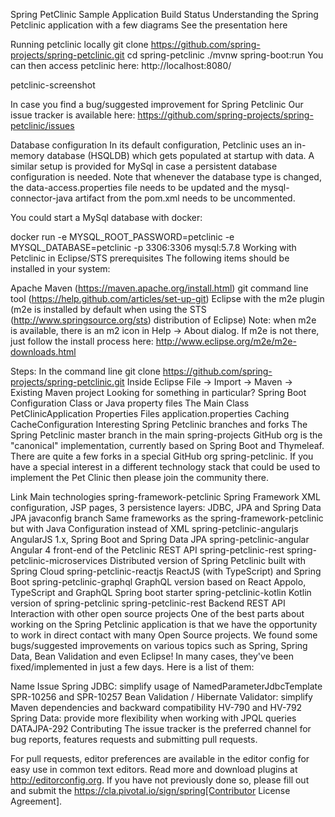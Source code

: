 Spring PetClinic Sample Application Build Status
Understanding the Spring Petclinic application with a few diagrams
See the presentation here

Running petclinic locally
	git clone https://github.com/spring-projects/spring-petclinic.git
	cd spring-petclinic
	./mvnw spring-boot:run
You can then access petclinic here: http://localhost:8080/

petclinic-screenshot

In case you find a bug/suggested improvement for Spring Petclinic
Our issue tracker is available here: https://github.com/spring-projects/spring-petclinic/issues

Database configuration
In its default configuration, Petclinic uses an in-memory database (HSQLDB) which gets populated at startup with data. A similar setup is provided for MySql in case a persistent database configuration is needed. Note that whenever the database type is changed, the data-access.properties file needs to be updated and the mysql-connector-java artifact from the pom.xml needs to be uncommented.

You could start a MySql database with docker:

docker run -e MYSQL_ROOT_PASSWORD=petclinic -e MYSQL_DATABASE=petclinic -p 3306:3306 mysql:5.7.8
Working with Petclinic in Eclipse/STS
prerequisites
The following items should be installed in your system:

Apache Maven (https://maven.apache.org/install.html)
git command line tool (https://help.github.com/articles/set-up-git)
Eclipse with the m2e plugin (m2e is installed by default when using the STS (http://www.springsource.org/sts) distribution of Eclipse)
Note: when m2e is available, there is an m2 icon in Help -> About dialog. If m2e is not there, just follow the install process here: http://www.eclipse.org/m2e/m2e-downloads.html

Steps:
In the command line
git clone https://github.com/spring-projects/spring-petclinic.git
Inside Eclipse
File -> Import -> Maven -> Existing Maven project
Looking for something in particular?
Spring Boot Configuration	Class or Java property files
The Main Class	PetClinicApplication
Properties Files	application.properties
Caching	CacheConfiguration
Interesting Spring Petclinic branches and forks
The Spring Petclinic master branch in the main spring-projects GitHub org is the "canonical" implementation, currently based on Spring Boot and Thymeleaf. There are quite a few forks in a special GitHub org spring-petclinic. If you have a special interest in a different technology stack that could be used to implement the Pet Clinic then please join the community there.

Link	Main technologies
spring-framework-petclinic	Spring Framework XML configuration, JSP pages, 3 persistence layers: JDBC, JPA and Spring Data JPA
javaconfig branch	Same frameworks as the spring-framework-petclinic but with Java Configuration instead of XML
spring-petclinic-angularjs	AngularJS 1.x, Spring Boot and Spring Data JPA
spring-petclinic-angular	Angular 4 front-end of the Petclinic REST API spring-petclinic-rest
spring-petclinic-microservices	Distributed version of Spring Petclinic built with Spring Cloud
spring-petclinic-reactjs	ReactJS (with TypeScript) and Spring Boot
spring-petclinic-graphql	GraphQL version based on React Appolo, TypeScript and GraphQL Spring boot starter
spring-petclinic-kotlin	Kotlin version of spring-petclinic
spring-petclinic-rest	Backend REST API
Interaction with other open source projects
One of the best parts about working on the Spring Petclinic application is that we have the opportunity to work in direct contact with many Open Source projects. We found some bugs/suggested improvements on various topics such as Spring, Spring Data, Bean Validation and even Eclipse! In many cases, they've been fixed/implemented in just a few days. Here is a list of them:

Name	Issue
Spring JDBC: simplify usage of NamedParameterJdbcTemplate	SPR-10256 and SPR-10257
Bean Validation / Hibernate Validator: simplify Maven dependencies and backward compatibility	HV-790 and HV-792
Spring Data: provide more flexibility when working with JPQL queries	DATAJPA-292
Contributing
The issue tracker is the preferred channel for bug reports, features requests and submitting pull requests.

For pull requests, editor preferences are available in the editor config for easy use in common text editors. Read more and download plugins at http://editorconfig.org. If you have not previously done so, please fill out and submit the https://cla.pivotal.io/sign/spring[Contributor License Agreement].
